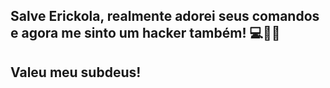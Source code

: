 ## Salve Erickola, realmente adorei seus comandos e agora me sinto um hacker também! 💻🐱‍💻

## Valeu meu subdeus! 
